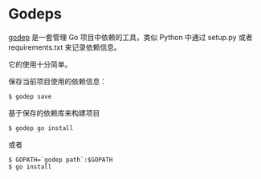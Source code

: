 # Godeps
[godep](https://github.com/tools/godep) 是一套管理 Go 项目中依赖的工具，类似 Python 中通过 setup.py 或者 requirements.txt 来记录依赖信息。

它的使用十分简单。

保存当前项目使用的依赖信息：
```sh
$ godep save
```

基于保存的依赖库来构建项目

```sh
$ godep go install
```

或者

```
$ GOPATH=`godep path`:$GOPATH
$ go install
```
